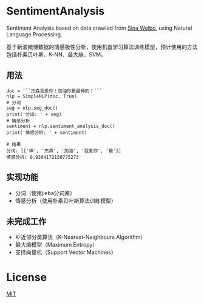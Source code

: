 # SentimentAnalysis
Sentiment Analysis based on data crawled from [Sina Weibo](https://m.weibo.cn), using Natural Language Processing.

基于新浪微博数据的情感极性分析，使用机器学习算法训练模型，预计使用的方法包括朴素贝叶斯、K-NN、最大熵、SVM。

## 用法
````
doc = ```杰森我爱你！加油你是最棒的！```
nlp = SimpleNLP(doc, True)
# 分词
seg = nlp.seg_doc()
print('分词: ' + seg)
# 情感分析
sentiment = nlp.sentiment_analysis_doc()
print('情感分析: ' + sentiment)

# 结果
分词: [['棒', '杰森', '加油', '我爱你', '最']]
情感分析: 0.9364172150775273
````

## 实现功能
+ 分词（使用jieba分词库）
+ 情感分析（使用朴素贝叶斯算法训练模型）

## 未完成工作
+ K-近邻分类算法（K-Nearest-Neighbours Algorithm）
+ 最大熵模型（Maximum Entropy）
+ 支持向量机（Support Vector Machines）

# License
[MIT](https://github.com/ljw9609/SentimentAnalysis/blob/master/LICENSE)
